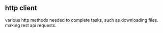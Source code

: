 ## http client

various http methods needed to complete tasks, such as downloading files. making rest api requests.
